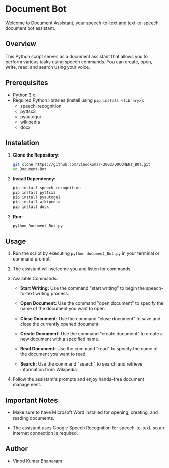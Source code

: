 # Document Bot

Welcome to Document Assistant, your speech-to-text and text-to-speech document bot assistant.

## Overview

This Python script serves as a document assistant that allows you to perform various tasks using speech commands. You can create, open, write, read, and search using your voice.

## Prerequisites

- Python 3.x
- Required Python libraries (install using `pip install <library>`):
  - speech_recognition 
  - pyttsx3
  - pyautogui
  - wikipedia
  - docx

## Instalation
1. **Clone the Repository:**
   ```bash
   git clone https://github.com/vinodkumar-2002/DOCUMENT_BOT.git
   cd Document-Bot
   ```
2. **Install Dependency:**
   ```bash
   pip install speech_recognition
   pip install pyttsx3
   pip install pyautogui
   pip install wikipedia
   pip install docx
   ```
3. **Run:**
   ```bash
   python Document_Bot.py
   ```

## Usage

1. Run the script by executing `python document_Bot.py` in your terminal or command prompt.

2. The assistant will welcome you and listen for commands.

3. Available Commands:

   - **Start Writing:** Use the command "start writing" to begin the speech-to-text writing process.
   
   - **Open Document:** Use the command "open document" to specify the name of the document you want to open.

   - **Close Document:** Use the command "close document" to save and close the currently opened document.

   - **Create Document:** Use the command "create document" to create a new document with a specified name.

   - **Read Document:** Use the command "read" to specify the name of the document you want to read.

   - **Search:** Use the command "search" to search and retrieve information from Wikipedia.

4. Follow the assistant's prompts and enjoy hands-free document management.

## Important Notes

- Make sure to have Microsoft Word installed for opening, creating, and reading documents.

- The assistant uses Google Speech Recognition for speech-to-text, so an internet connection is required.

## Author

- Vinod Kumar Bhanaram

